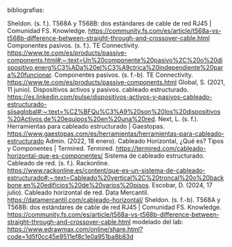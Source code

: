 bibliografias:

Sheldon. (s. f.). T568A y T568B: dos estándares de cable de red RJ45 | Comunidad FS. Knowledge. https://community.fs.com/es/article/t568a-vs-t568b-difference-between-straight-through-and-crossover-cable.html
Componentes pasivos. (s. f.). TE Connectivity. https://www.te.com/es/products/passive-components.html#:~:text=Un%20componente%20pasivo%2C%20o%20dispositivo,energ%C3%ADa%20el%C3%A9ctrica%20independiente%20para%20funcionar.
Componentes pasivos. (s. f.-b). TE Connectivity. https://www.te.com/es/products/passive-components.html
Global, S. (2021, 11 junio). Dispositivos activos y pasivos. cableado estructurado. https://es.linkedin.com/pulse/dispositivos-activos-y-pasivos-cableado-estructurado-siisaglobal#:~:text=%C2%BFQu%C3%A9%20son%20los%20dispositivos%20Activos,de%20equipos%20en%20una%20red.
Next, L. (s. f.). Herramientas para cableado estructurado | Gaestopas. https://www.gaestopas.com/es/herramientas/herramientas-para-cableado-estructurado
Admin. (2022, 18 enero). Cableado Horizontal, ¿Qué es? Tipos y Componentes | Termired. Termired. https://termired.com/cableado-horizontal-que-es-componentes/
Sistema de cableado estructurado. Cableado de red. (s. f.). Rackonline. https://www.rackonline.es/content/que-es-un-sistema-de-cableado-estructurado#:~:text=Cableado%20vertical%2C%20troncal%20o%20backbone,en%20edificios%20de%20varios%20pisos.
Escobar, D. (2024, 17 julio). Cableado horizontal de red. Data Mercantil. https://datamercantil.com/cableado-horizontal/
Sheldon. (s. f.-b). T568A y T568B: dos estándares de cable de red RJ45 | Comunidad FS. Knowledge. https://community.fs.com/es/article/t568a-vs-t568b-difference-between-straight-through-and-crossover-cable.html
modelado del lab:
https://www.edrawmax.com/online/share.html?code=1d5f0cc45e9511ef8c1e0a951ba8b83d
